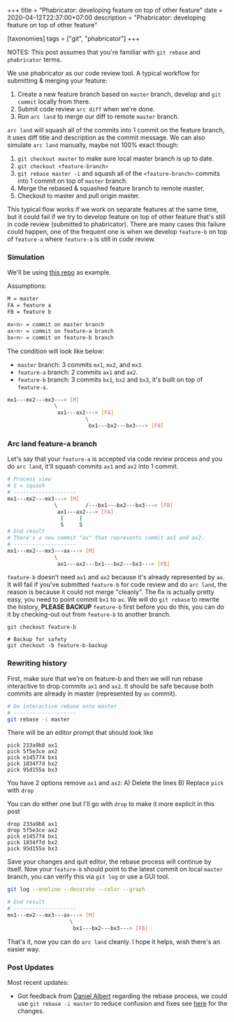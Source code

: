+++
title = "Phabricator: developing feature on top of other feature"
date = 2020-04-12T22:37:00+07:00
description = "Phabricator: developing feature on top of other feature"

[taxonomies]
tags = ["git", "phabricator"]
+++

NOTES: This post assumes that you're familiar with `git rebase` and `phabricator` terms.

We use phabricator as our code review tool. A typical workflow for submitting & merging your feature:
1. Create a new feature branch based on `master` branch, develop and `git commit` locally from there.
2. Submit code review `arc diff` when we're done.
3. Run `arc land` to merge our diff to remote `master` branch.

`arc land` will squash all of the commits into 1 commit on the feature branch, it uses diff title and description as the commit message. We can also simulate `arc land` manually, maybe not 100% exact though:
1. `git checkout master` to make sure local master branch is up to date.
2. `git checkout <feature-branch>`
3. `git rebase master -i` and squash all of the `<feature-branch>` commits into 1 commit on top of `master` branch.
4. Merge the rebased & squashed feature branch to remote master.
5. Checkout to master and pull origin master.

This typical flow works if we work on separate features at the same time, but it could fail if we try to develop feature on top of other feature that's still in code review (submitted to phabricator). There are many cases this failure could happen, one of the frequent one is when we develop `feature-b` on top of `feature-a` where `feature-a` is still in code review.

### Simulation
We'll be using [this repo](https://github.com/sendyhalim/phabricator-developing-feature-on-top-of-other-feature-code) as example.

Assumptions:

```bash
M = master
FA = feature a
FB = feature b

mx<n> = commit on master branch
ax<n> = commit on feature-a branch
bx<n> = commit on feature-b branch
```

The condition will look like below:
* `master` branch: 3 commits `mx1`, `mx2`, and `mx3`.
* `feature-a` branch: 2 commits `ax1` and `ax2`.
* `feature-b` branch: 3 commits `bx1`, `bx2` and `bx3`, it's  built on top of `feature-a`.

```bash
mx1---mx2---mx3---> [M]
               \
                ax1---ax2---> [FA]
                         \
                          bx1---bx2---bx3---> [FB]
```

### Arc land feature-a branch
Let's say that your `feature-a` is accepted via code review process and you do `arc land`, it'll squash commits `ax1` and `ax2` into 1 commit.

```bash
# Process view
# S = squash
# --------------------
mx1---mx2---mx3---> [M]
               \         /---bx1---bx2---bx3---> [FB]
                ax1---ax2---> [FA]
                 |     |
                 S     S
# End result
# There's a new commit "ax" that represents commit ax1 and ax2.
# --------------------
mx1---mx2---mx3---ax---> [M]
               \
                ax1---ax2---bx1---bx2---bx3---> [FB]
```

`feature-b` doesn't need `ax1` and `ax2` because it's already represented by `ax`. It will fail if you've submitted `feature-b` for code review and do `arc land`, the reason is because it could not merge "cleanly". The fix is actually pretty easy, you need to point commit `bx1` to `ax`. We will do `git rebase` to rewrite the history, **PLEASE BACKUP** `feature-b` first before you do this, you can do it by checking-out out from `feature-b` to another branch.

```
git checkout feature-b

# Backup for safety
git checkout -b feature-b-backup
```

### Rewriting history
First, make sure that we're on feature-b and then we will run rebase interactive to drop commits `ax1` and `ax2`.
It should be safe because both commits are already in master (represented by `ax` commit).
```bash
# Do interactive rebase onto master
# --------------------
git rebase -i master
```

There will be an editor prompt that should look like
```gitrebase
pick 233a9b8 ax1
pick 5f5e3ce ax2
pick e145774 bx1
pick 1834f7d bx2
pick 95d155a bx3
```

You have 2 options remove `ax1` and `ax2`:
A) Delete the lines
B) Replace `pick` with `drop`

You can do either one but I'll go with `drop` to make it more explicit in this post
```gitrebase
drop 233a9b8 ax1
drop 5f5e3ce ax2
pick e145774 bx1
pick 1834f7d bx2
pick 95d155a bx3
```

Save your changes and quit editor, the rebase process will continue by itself.
Now your `feature-b` should point to the latest commit on local `master` branch, you can verify this via `git log` or use a GUI tool.
```bash
git log --oneline --decorate --color --graph

# End result
# --------------------
mx1---mx2---mx3---ax---> [M]
                    \
                     bx1---bx2---bx3---> [FB]
```

That's it, now you can do `arc land` cleanly. I hope it helps, wish there's an easier way.

### Post Updates
Most recent updates:
* Got feedback from [Daniel Albert](https://www.linkedin.com/in/daniel-albert-art/) regarding the rebase process, we could use `git rebase -i master` to reduce confusion and fixes see [here](https://github.com/sendyhalim/blog/commit/3f383f1595c0fcd7bed0d4daa746a04bbb35f927) for the changes.

